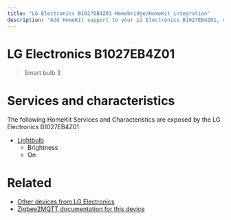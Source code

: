 ```yaml
---
title: "LG Electronics B1027EB4Z01 Homebridge/HomeKit integration"
description: "Add HomeKit support to your LG Electronics B1027EB4Z01, using Homebridge, Zigbee2MQTT and homebridge-z2m."
---
```

<!---
This file has been GENERATED using src/docgen/docgen.ts
DO NOT EDIT THIS FILE MANUALLY!
-->
# LG Electronics B1027EB4Z01
> Smart bulb 3


# Services and characteristics
The following HomeKit Services and Characteristics are exposed by
the LG Electronics B1027EB4Z01

* [Lightbulb](../../light.md)
  * Brightness
  * On


# Related
* [Other devices from LG Electronics](../index.md#lg_electronics)
* [Zigbee2MQTT documentation for this device](https://www.zigbee2mqtt.io/devices/B1027EB4Z01.html)